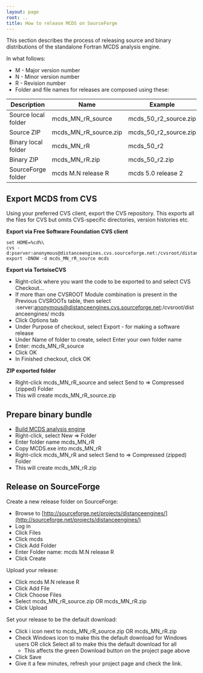 ```yaml
---
layout: page
root: ..
title: How to release MCDS on SourceForge
---
```


This section describes the process of releasing source and binary distributions of the standalone Fortran MCDS analysis engine.

In what follows:

* M - Major version number
* N - Minor version number
* R - Revision number
* Folder and file names for releases are composed using these:

| **Description** | **Name** | **Example** |
| --------------- | -------- | ----------- |
| Source local folder | mcds_MN_rR_source | mcds_50_r2_source.zip |
| Source ZIP | mcds_MN_rR_source.zip | mcds_50_r2_source.zip |
| Binary local folder | mcds_MN_rR | mcds_50_r2 |
| Binary ZIP | mcds_MN_rR.zip | mcds_50_r2.zip |
| SourceForge folder | mcds M.N release R | mcds 5.0 release 2 |

Export MCDS from CVS
--------------------

Using your preferred CVS client, export the CVS repository. This exports all the files for CVS but omits CVS-specific directories, version histories etc. 

**Export via Free Software Foundation CVS client**

<p/>

    set HOME=%cd%\
    cvs -d:pserver:anonymous@distanceengines.cvs.sourceforge.net:/cvsroot/distanceengines/ export -DNOW -d mcds_MN_rR_source mcds

<p/>

**Export via TortoiseCVS**

* Right-click where you want the code to be exported to and select CVS Checkout...
* If more than one CVSROOT Module combination is present in the Previous CVSROOTs table, then select :server:anonymous@distanceengines.cvs.sourceforge.net:/cvsroot/distanceengines/ mcds
* Click Options tab
* Under Purpose of checkout, select Export - for making a software release
* Under Name of folder to create, select Enter your own folder name
* Enter: mcds_MN_rR_source
* Click OK
* In Finished checkout, click OK

**ZIP exported folder**

* Right-click mcds_MN_rR_source and select Send to => Compressed (zipped) Folder 
* This will create mcds_MN_rR_source.zip

Prepare binary bundle
---------------------

* [Build MCDS analysis engine](./BuildFortran.html#build-mcds-analysis-engine)
* Right-click, select New => Folder
* Enter folder name mcds_MN_rR
* Copy MCDS.exe into mcds_MN_rR
* Right-click mcds_MN_rR and select Send to => Compressed (zipped) Folder 
* This will create mcds_MN_rR.zip

Release on SourceForge
----------------------

Create a new release folder on SourceForge:

* Browse to [http://sourceforge.net/projects/distanceengines/](http://sourceforge.net/projects/distanceengines/)
* Log in
* Click Files
* Click mcds
* Click Add Folder 
* Enter Folder name: mcds M.N release R
* Click Create

Upload your release:

* Click mcds M.N release R
* Click Add File
* Click Choose Files
* Select mcds_MN_rR_source.zip OR mcds_MN_rR.zip
* Click Upload

Set your release to be the default download:

* Click i icon next to mcds_MN_rR_source.zip OR mcds_MN_rR.zip
* Check Windows icon to make this the default download for Windows users OR click Select all to make this the default download for all
  - This affects the green Download button on the project page above
* Click Save
* Give it a few minutes, refresh your project page and check the link.
